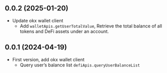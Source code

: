 ## 0.0.2 (2025-01-20)

- Update okx wallet client
  - Add `walletApis.getUserTotalValue`, Retrieve the total balance of all tokens and DeFi assets under an account.

## 0.0.1 (2024-04-19)

- First version, add okx wallet client
  - Query user’s balance list `defiApis.queryUserBalanceList`
